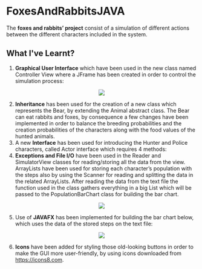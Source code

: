 # FoxesAndRabbitsJAVA
The **foxes and rabbits’ project** consist of a simulation of different actions between the different characters included in the system.

## What I've Learnt?
1. **Graphical User Interface** which have been used in the new class named Controller View where a JFrame has been created in order to control the simulation process:

<p align="center">
  <img src="https://user-images.githubusercontent.com/25366487/55292680-bb823680-53e5-11e9-886d-23fd730a997e.png">
</p>

2. **Inheritance** has been used for the creation of a new class which represents the Bear, by extending the Animal abstract class. The Bear can eat rabbits and foxes, by consequence a few changes have been implemented in order to balance the breeding probabilities and the creation probabilities of the characters along with the food values of the hunted animals.
3. A new **Interface** has been used for introducing the Hunter and Police characters, called Actor interface which requires 4 methods: 
4. **Exceptions and File I/O** have been used in the Reader and SimulatorView classes for reading/storing all the data from the view. ArrayLists have been used for storing each character’s population with the steps also by using the Scanner for reading and splitting the data in the related ArrayLists. After reading the data from the text file the function used in the class gathers everything in a big List which will be passed to the PopulationBarChart class for building the bar chart.

<p align="center">
  <img src="https://user-images.githubusercontent.com/25366487/55292767-96da8e80-53e6-11e9-9594-6f43405f42bc.JPG">
</p>

5. Use of **JAVAFX** has been implemented for building the bar chart below, which uses the data of the stored steps on the text file:

<p align="center">
  <img src="https://user-images.githubusercontent.com/25366487/55292808-f042bd80-53e6-11e9-9c5e-2210c49e7361.png">
</p>

6. **Icons** have been added for styling those old-looking buttons in order to make the GUI more user-friendly, by using icons downloaded from https://icons8.com.
